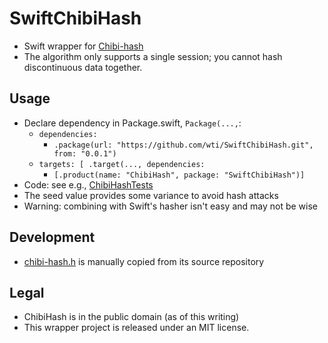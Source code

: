# SwiftChibiHash
- Swift wrapper for [Chibi-hash](https://github.com/N-R-K/ChibiHash)
- The algorithm only supports a single session; you cannot hash discontinuous data together.

## Usage
- Declare dependency in Package.swift, `Package(...,`:
    - `dependencies: `
        - `.package(url: "https://github.com/wti/SwiftChibiHash.git", from: "0.0.1")`
    - `targets: [ .target(..., dependencies: `
        - `[.product(name: "ChibiHash", package: "SwiftChibiHash")]`
- Code: see e.g., [ChibiHashTests](Tests/ChibiHashTests/ChibiHashTests.swift)
- The seed value provides some variance to avoid hash attacks
- Warning: combining with Swift's hasher isn't easy and may not be wise 

## Development
- [chibi-hash.h](Sources/ChibiHashLib/include/chibihash.h) is manually copied from its source repository

## Legal
- ChibiHash is in the public domain (as of this writing)
- This wrapper project is released under an MIT license.
